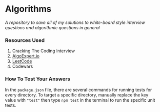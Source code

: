 # Algorithms

*A repository to save all of my solutions to white-board style interview questions and algorithmic questions in general*

### Resources Used

1. Cracking The Coding Interview
2. [AlgoExpert.io](https://www.algoexpert.io/product)
3. [LeetCode](https://leetcode.com/)
4. Codewars

### How To Test Your Answers

In the `package.json` file, there are several commands for running
tests for every directory. To target a specific directory, manually 
replace the key value with `"test"` then type `npm test` in the
terminal to run the specific unit tests.